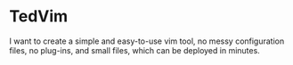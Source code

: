 # TedVim

I want to create a simple and easy-to-use vim tool, no messy configuration files, no plug-ins, and small files, which can be deployed in minutes.
